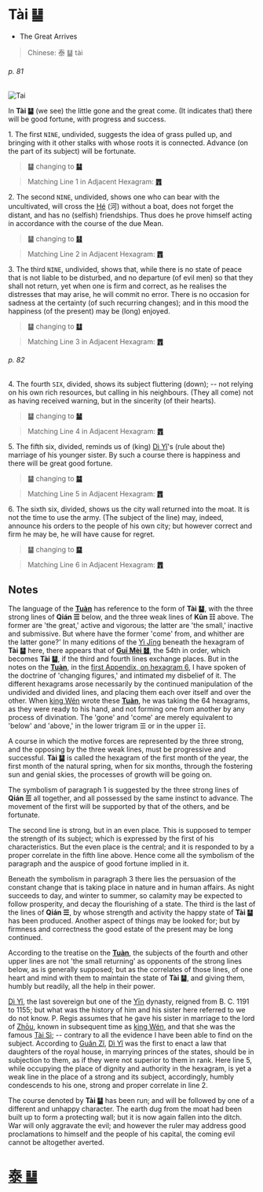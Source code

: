 # Tài ䷊

* The Great Arrives

> Chinese: 泰 ䷊ tài

###### p. 81

![Tai](https://tenetai.com/88o/shapes/11.jpg)

In **Tài ䷊** (we see) the little gone and the great come. (It indicates that) there will be good fortune, with progress and success.

1.<a name="11.1"></a> The first `NINE`, undivided, suggests the idea of grass pulled up, and bringing with it other stalks with whose roots it is connected. Advance (on the part of its subject) will be fortunate.

> **䷊** changing to [**䷭**](e58d87sheng.md#46.1)

> Matching Line 1 in Adjacent Hexagram: [**䷋**](e590a6pi.md#12.1)

2.<a name="11.2"></a> The second `NINE`, undivided, shows one who can bear with the uncultivated, will cross the [Hé](https://zh.wikipedia.org/wiki/河) (河) without a boat, does not forget the distant, and has no (selfish) friendships. Thus does he prove himself acting in accordance with the course of the due Mean.

> **䷊** changing to [**䷣**](e6988ee5a4b7mingyi.md#36.2)

> Matching Line 2 in Adjacent Hexagram: [**䷋**](e590a6pi.md#12.2)

3.<a name="11.3"></a> The third `NINE`, undivided, shows that, while there is no state of peace that is not liable to be disturbed, and no departure (of evil men) so that they shall not return, yet when one is firm and correct, as he realises the distresses that may arise, he will commit no error. There is no occasion for sadness at the certainty (of such recurring changes); and in this mood the happiness (of the present) may be (long) enjoyed.

> **䷊** changing to [**䷒**](e4b8b4lin.md#19.3)

> Matching Line 3 in Adjacent Hexagram: [**䷋**](e590a6pi.md#12.3)

###### p. 82

4.<a name="11.4"></a> The fourth `SIX`, divided, shows its subject fluttering (down); -- not relying on his own rich resources, but calling in his neighbours. (They all come) not as having received warning, but in the sincerity (of their hearts).

> **䷊** changing to [**䷡**](e5a4a7e5a3aedazhuang.md#34.4)

> Matching Line 4 in Adjacent Hexagram: [**䷋**](e590a6pi.md#12.4)

5.<a name="11.5"></a> The fifth six, divided, reminds us of (king) [Dì Yǐ](https://en.wikipedia.org/wiki/Di_Yi)'s (rule about the) marriage of his younger sister. By such a course there is happiness and there will be great good fortune.

> **䷊** changing to [**䷄**](e99c80xu.md#5.5)

> Matching Line 5 in Adjacent Hexagram: [**䷋**](e590a6pi.md#12.5)

6.<a name="11.6"></a> The sixth six, divided, shows us the city wall returned into the moat. It is not the time to use the army. (The subject of the line) may, indeed, announce his orders to the people of his own city; but however correct and firm he may be, he will have cause for regret.

> **䷊** changing to [**䷙**](e5a4a7e89384daxu.md#26.6)

> Matching Line 6 in Adjacent Hexagram: [**䷋**](e590a6pi.md#12.6)

## Notes

The language of the [**Tuàn**](https://en.wikipedia.org/wiki/Ten_Wings) has reference to the form of **Tài ䷊**, with the three strong lines of **Qián ☰** below, and the three weak lines of **Kūn ☷** above. The former are 'the great,' active and vigorous; the latter are 'the small,' inactive and submissive. But where have the former 'come' from, and whither are the latter gone?' In many editions of the [Yì Jīng](https://en.wikipedia.org/wiki/I_Ching) beneath the hexagram of **Tài ䷊** here, there appears that of [**Guī Mèi ䷵**](e5bd92e5a6b9guimei.md), the 54th in order, which becomes **Tài ䷊**, if the third and fourth lines exchange places. But in the notes on the [**Tuàn**](https://en.wikipedia.org/wiki/Ten_Wings), in the [first Appendix, on hexagram 6](appendix01s1.md#fn_130), I have spoken of the doctrine of 'changing figures,' and intimated my disbelief of it. The different hexagrams arose necessarily by the continued manipulation of the undivided and divided lines, and placing them each over itself and over the other. When [king Wén](https://en.wikipedia.org/wiki/King_Wen_of_Zhou) wrote these [**Tuàn**](https://en.wikipedia.org/wiki/Ten_Wings), he was taking the 64 hexagrams, as they were ready to his hand, and not forming one from another by any process of divination. The 'gone' and 'come' are merely equivalent to 'below' and 'above,' in the lower trigram ☰ or in the upper ☷.

A course in which the motive forces are represented by the three strong, and the opposing by the three weak lines, must be progressive and successful. **Tài ䷊** is called the hexagram of the first month of the year, the first month of the natural spring, when for six months, through the fostering sun and genial skies, the processes of growth will be going on.

The symbolism of paragraph 1 is suggested by the three strong lines of **Qián ☰** all together, and all possessed by the same instinct to advance. The movement of the first will be supported by that of the others, and be fortunate.

The second line is strong, but in an even place. This is supposed to temper the strength of its subject; which is expressed by the first of his characteristics. But the even place is the central; and it is responded to by a proper correlate in the fifth line above. Hence come all the symbolism of the paragraph and the auspice of good fortune implied in it.

Beneath the symbolism in paragraph 3 there lies the persuasion of the constant change that is taking place in nature and in human affairs. As night succeeds to day, and winter to summer, so calamity may be expected to follow prosperity, and decay the flourishing of a state. The third is the last of the lines of **Qián ☰**, by whose strength and activity the happy state of **Tài ䷊** has been produced. Another aspect of things may be looked for; but by firmness and correctness the good estate of the present may be long continued.

According to the treatise on the [**Tuàn**](https://en.wikipedia.org/wiki/Ten_Wings), the subjects of the fourth and other upper lines are not 'the small returning' as opponents of the strong lines below, as is generally supposed; but as the correlates of those lines, of one heart and mind with them to maintain the state of **Tài ䷊**, and giving them, humbly but readily, all the help in their power.

[Dì Yǐ](https://en.wikipedia.org/wiki/Di_Yi), the last sovereign but one of the [Yīn](https://en.wiktionary.org/wiki/殷代) dynasty, reigned from B. C. 1191 to 1155; but what was the history of him and his sister here referred to we do not know. P. Regis assumes that he gave his sister in marriage to the lord of [Zhōu](https://en.wikipedia.org/wiki/Zhou_dynasty), known in subsequent time as [king Wén](https://en.wikipedia.org/wiki/King_Wen_of_Zhou), and that she was the famous [Tài Sì](https://en.wikipedia.org/wiki/Tai_Si); -- contrary to all the evidence I have been able to find on the subject. According to [Guǎn Zǐ](https://en.wikipedia.org/wiki/Guanzi_(text)), [Dì Yǐ](https://en.wikipedia.org/wiki/Di_Yi) was the first to enact a law that daughters of the royal house, in marrying princes of the states, should be in subjection to them, as if they were not superior to them in rank. Here line 5, while occupying the place of dignity and authority in the hexagram, is yet a weak line in the place of a strong and its subject, accordingly, humbly condescends to his one, strong and proper correlate in line 2.

The course denoted by **Tài ䷊** has been run; and will be followed by one of a different and unhappy character. The earth dug from the moat had been built up to form a protecting wall; but it is now again fallen into the ditch. War will only aggravate the evil; and however the ruler may address good proclamations to himself and the people of his capital, the coming evil cannot be altogether averted.

# [泰 ䷊](e6b3b0tai_cn.md)

